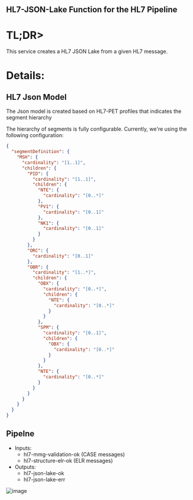 ## HL7-JSON-Lake Function for the HL7 Pipeline

# TL;DR>

This service creates a HL7 JSON Lake from a given HL7 message.


# Details:

## HL7 Json Model

The Json model is created based on HL7-PET profiles that indicates the segment hierarchy

The hierarchy of segments is fully configurable. Currently, we're using the following configuration:

```json
{
  "segmentDefinition": {
    "MSH": {
      "cardinality": "[1..1]",
      "children": {
        "PID": {
          "cardinality": "[1..1]",
          "children": {
            "NTE": {
              "cardinality": "[0..*]"
            },
            "PV1": {
              "cardinality": "[0..1]"
            },
            "NK1": {
              "cardinality": "[0..1]"
            }
          }
        },
        "ORC": {
          "cardinality": "[0..1]"
        },
        "OBR": {
          "cardinality": "[1..*]",
          "children": {
            "OBX": {
              "cardinality": "[0..*]",
              "children": {
                "NTE": {
                  "cardinality": "[0..*]"
                }
              }
            },
            "SPM": {
              "cardinality": "[0..1]",
              "children": {
                "OBX": {
                  "cardinality": "[0..*]"
                }
              }
            },
            "NTE": {
              "cardinality": "[0..*]"
            }
          }
        }
      }
    }
  }
}

```


## Pipelne

- Inputs:
	- hl7-mmg-validation-ok (CASE messages)
	- hl7-structure-elr-ok (ELR messages)
- Outputs:
	- hl7-json-lake-ok
	- hl7-json-lake-err

![image](https://user-images.githubusercontent.com/3239945/233420469-18905887-88ed-4181-b80e-8922591ae92d.png)
  
